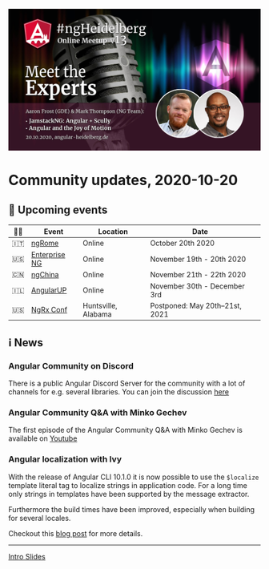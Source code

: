 ![Banner](ngHeidelbergv13.jpg)

# Community updates, 2020-10-20

## 📅 Upcoming events

| 🏳️‍🌈 | Event | Location | Date | |
|------|------|-----|------|-----|
| 🇮🇹 | [ngRome](https://ngrome.io/) | Online | October 20th 2020 | |
| 🇺🇸 | [Enterprise NG](https://www.ng-conf.org/) | Online | November 19th - 20th 2020 | |
| 🇨🇳 | [ngChina](https://ng-china.org/) | Online | November 21th - 22th 2020 | |
| 🇮🇱 | [AngularUP](https://angular-up.com/) | Online | November 30th - December 3rd | |
| 🇺🇸 | [NgRx Conf](https://conf.ngrx.io/) | Huntsville, Alabama | Postponed: May 20th–21st, 2021 | |

## ℹ️ News

### Angular Community on Discord

There is a public Angular Discord Server for the community with a lot of channels for e.g. several libraries. 
You can join the discussion [here](https://discord.gg/angular)

### Angular Community Q&A with Minko Gechev

The first episode of the Angular Community Q&A with Minko Gechev is available on [Youtube](https://www.youtube.com/watch?v=ax0JXFeCBIg)

### Angular localization with Ivy

With the release of Angular CLI 10.1.0 it is now possible to use the `$localize` template literal tag to localize strings in application code. For a long time only strings in templates have been supported by the message extractor.

Furthermore the build times have been improved, especially when building for several locales.

Checkout this [blog post](https://blog.angular.io/angular-localization-with-ivy-4d8becefb6aa) for more details.

----


[Intro Slides](https://docs.google.com/presentation/d/1sR4MG3DrKqoAh807iHvAuen7Mcear7DtBoxiDkR-xdg/edit?usp=sharing)
